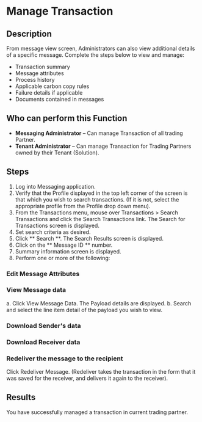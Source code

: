 # Manage Transaction
## Description
From message view screen, Administrators can also view additional details of a specific message. Complete the steps below to view and manage:

* Transaction summary
* Message attributes
* Process history
* Applicable carbon copy rules
* Failure details if applicable
* Documents contained in messages



## Who can perform this Function

* **Messaging Administrator** – Can manage Transaction of all trading Partner.
* **Tenant Administrator** – Can manage Transaction for Trading Partners owned by their Tenant (Solution).

## Steps

1. Log into Messaging application.
2. Verify that the Profile displayed in the top left corner of the screen is that which you wish to search transactions. (If it is not, select the appropriate profile from the Profile drop down menu).
3. From the Transactions menu, mouse over Transactions > Search Transactions and click the Search Transactions link. The Search for Transactions screen is displayed.
4. Set search criteria as desired.
3. Click ** Search **. The Search Results screen is displayed.
4. Click on the ** Message ID ** number.
5. Summary information screen is displayed.
6. Perform one or more of the following:
### Edit Message Attributes
### View Message data

a. Click View Message Data. The Payload details are displayed.
b. Search and select the line item detail of the payload you wish to view.
### Download Sender's data
### Download Receiver data
### Redeliver the message to the recipient

Click Redeliver Message. (Redeliver takes the transaction in the form that it was saved for the receiver, and delivers it again to the receiver).

## Results
You have successfully managed a transaction in current trading partner.


